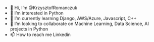 - 👋 Hi, I’m @KrzysztofRomanczuk
- 👀 I’m interested in Python
- 🌱 I’m currently learning Django, AWS/Azure, Javascript, C++
- 💞️ I’m looking to collaborate on Machine Learning, Data Science, AI projects in Python
- 📫 How to reach me Linkedin

<!---
KrzysztofRomanczuk/KrzysztofRomanczuk is a ✨ special ✨ repository because its `README.md` (this file) appears on your GitHub profile.
You can click the Preview link to take a look at your changes.
--->
